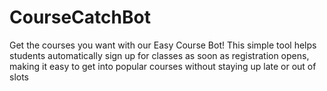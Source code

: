# CourseCatchBot
Get the courses you want with our Easy Course Bot! This simple tool helps students automatically sign up for classes as soon as registration opens, making it easy to get into popular courses without staying up late or out of slots 
